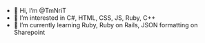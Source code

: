 - 👋 Hi, I’m @TmNriT
- 👀 I’m interested in C#, HTML, CSS, JS, Ruby, C++
- 🌱 I’m currently learning Ruby, Ruby on Rails, JSON formatting on Sharepoint
<!--
- 💞️ I’m looking to collaborate on ... (nothing yet)
- 📫 How to reach me ... (Please rather do not)
-->
<!---
TmNriT/TmNriT is a ✨ special ✨ repository because its `README.md` (this file) appears on your GitHub profile.
You can click the Preview link to take a look at your changes.
--->

